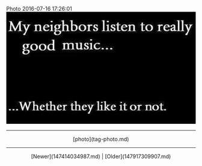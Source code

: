 <!--
title: Photo 2016-07-16 17
date: 2020-06-28T14:38:48.442Z
tags: photo
-->

Photo 2016-07-16 17:26:01
![](147501198112-0.jpg)

<!--BOTTOM-POST-NAVIGATION-->
---

<center>[photo](tag-photo.md)</center>

---

<center>[Newer](147414034987.md) | [Older](147917309907.md)</center>